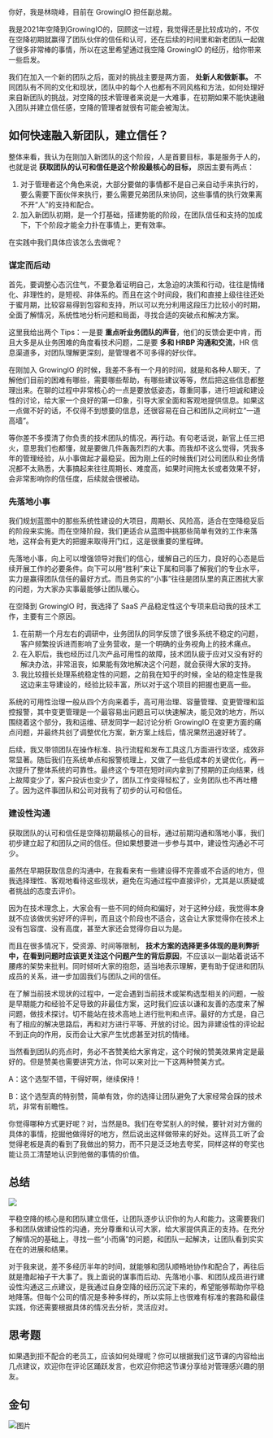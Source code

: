你好，我是林晓峰，目前在 GrowingIO 担任副总裁。

我是2021年空降到GrowingIO的，回顾这一过程，我觉得还是比较成功的，不仅在空降初期就赢得了团队伙伴的信任和认可，还在后续的时间里和新老团队一起做了很多非常棒的事情，所以在这里希望通过我空降 GrowingIO 的经历，给你带来一些启发。

我们在加入一个新的团队之后，面对的挑战主要是两方面， **处新人和做新事。** 不同团队有不同的文化和现状，团队中的每个人也都有不同风格和方法，如何处理好来自新团队的挑战，对空降的技术管理者来说是一大难事，在初期如果不能快速融入团队并建立信任感，空降的管理者就很有可能会被淘汰。

## 如何快速融入新团队，建立信任？

整体来看，我认为在刚加入新团队的这个阶段，人是首要目标，事是服务于人的，也就是说 **获取团队的认可和信任是这个阶段最核心的目标，** 原因主要有两点：

1. 对于管理者这个角色来说，大部分要做的事情都不是自己亲自动手来执行的，要么需要下面伙伴来执行，要么需要兄弟团队来协同，这些事情的执行效果离不开“人”的支持和配合。
2. 加入新团队初期，是一个打基础，搭建势能的阶段，在团队信任和支持的加成下，下个阶段才能全力扑在事情上，更有效率。

在实践中我们具体应该怎么去做呢？

### **谋定而后动**

首先，要调整心态沉住气，不要急着证明自己，太急迫的决策和行动，往往是情绪化、非理性的，是短视、非体系的。而且在这个时间段，我们和直接上级往往还处于蜜月期，比较容易得到包容和支持，所以可以充分利用这段压力比较小的时期，全面了解情况，系统性地分析问题和局面，寻找合适的突破点和解决方案。

这里我给出两个 Tips：一是要 **重点听业务团队的声音**，他们的反馈会更中肯，而且大多是从业务困难的角度看技术问题，二是要 **多和 HRBP 沟通和交流**，HR 信息渠道多，对团队理解更深刻，是管理者不可多得的好伙伴。

在刚加入 GrowingIO 的时候，我差不多有一个月的时间，就是和各种人聊天，了解他们目前的困难有哪些，需要哪些帮助，有哪些建议等等，然后把这些信息都整理出来。在聊的过程中非常核心的一点是要放低姿态，尊重同事，进行坦诚和建设性的讨论，给大家一个良好的第一印象，引导大家全面和客观地提供信息。如果这一点做不好的话，不仅得不到想要的信息，还很容易在自己和团队之间树立“一道高墙”。

等你差不多摸清了你负责的技术团队的情况，再行动。有句老话说，新官上任三把火，意思我们也都懂，就是要做几件轰轰烈烈的大事。而我却不这么觉得，凭我多年的管理经验，从小事做起才最稳妥。因为刚上任的时候我们对公司团队和业务情况都不太熟悉，大事搞起来往往周期长、难度高，如果时间拖太长或者效果不好，会非常影响你的信任度，后续就会很被动。

### **先落地小事**

我们规划蓝图中的那些系统性建设的大项目，周期长、风险高，适合在空降稳妥后的阶段来实施。而在空降阶段，我们更适合从蓝图中挑那些简单有效的工作来落地，这样会有更大的把握来取得开门红，这是很重要的里程碑。

先落地小事，向上可以增强领导对我们的信心，缓解自己的压力，良好的心态是后续开展工作的必要条件。向下可以用“胜利”来让下属和同事了解我们的专业水平，实力是赢得团队信任的最好方式。而且务实的“小事”往往是团队里的真正困扰大家的问题，为大家办实事最能够让团队暖心。

在空降到 GrowingIO 时，我选择了 SaaS 产品稳定性这个专项来启动我的技术工作，主要有三个原因。

1. 在前期一个月左右的调研中，业务团队的同学反馈了很多系统不稳定的问题，客户频繁投诉进而影响了业务营收，是一个明确的业务视角上的技术痛点。
2. 在入职后，我也经历过几次产品可用性的故障，技术团队疲于应对又没有好的解决办法，非常沮丧，如果能有效地解决这个问题，就会获得大家的支持。
3. 我比较擅长处理系统稳定性的问题，之前我在知乎的时候，全站的稳定性是我这边来主导建设的，经验比较丰富，所以对于这个项目的把握也更高一些。

系统的可用性治理一般从四个方向来着手，高可用治理、容量管理、变更管理和监控报警，其中变更管理是一个最容易出问题且可以快速解决，能见效的地方，所以围绕着这个部分，我和运维、研发同学一起讨论分析 GrowingIO 在变更方面的痛点问题，并最终共创了调整优化方案，新方案上线后，情况果然迅速好转了。

后续，我又带领团队在操作标准、执行流程和发布工具这几方面进行攻坚，成效非常显著。随后我们在系统单点和报警梳理上，又做了一些低成本的关键优化，再一次提升了整体系统的可靠性。最终这个专项在短时间内拿到了预期的正向结果，线上故障变少了，客户投诉也变少了，团队工作变得轻松了，业务团队也不再吐槽了。因为这件事团队和公司对我有了初步的认可和信任。

### 建设性沟通

获取团队的认可和信任是空降初期最核心的目标，通过前期沟通和落地小事，我们初步建立起了和团队之间的信任。但如果想要进一步参与其中，建设性沟通必不可少。

虽然在早期获取信息的沟通中，在我看来有一些建设得不完善或不合适的地方，但我选择理性、客观地看待这些现状，避免在沟通过程中直接评价，尤其是以质疑或者挑战的态度去评价。

因为在技术理念上，大家会有一些不同的倾向和偏好，对于这种分歧，我觉得本身就不应该做优劣好坏的评判，而且这个阶段也不适合，这会让大家觉得你在技术上没有包容度、没有高度，甚至大家还会觉得你自以为是。

而且在很多情况下，受资源、时间等限制， **技术方案的选择更多体现的是利弊折中，在看到问题时应该更关注这个问题产生的背后原因**，不应该以一副站着说话不腰疼的架势来批判。同时倾听大家的抱怨，适当地表示理解，更有助于促进和团队成员的关系，进一步加固我们与团队之间的信任。

在了解当前技术现状的过程中，一定会遇到当前技术或架构选型相关的问题，一般是早期能力和经验不足导致的非最佳方案，这时我们应该以谦和友善的态度来了解问题，做技术探讨。切不能站在技术高地上进行批判和点评。最好的方式是，自己有了相应的解决思路后，再和对方进行平等、开放的讨论。因为非建设性的评论起不到正向的作用，反而会让大家产生忧虑甚至对抗的情绪。

当然看到团队的亮点时，务必不吝赞美给大家肯定，这个时候的赞美效果肯定是最好的。但是赞美也需要讲究方法，你可以来对比一下这两种赞美方式。

A：这个选型不错，干得好啊，继续保持！

B：这个选型真的特别赞，简单有效，你的选择让团队避免了大家经常会踩的技术坑，非常有前瞻性。

你觉得哪种方式更好呢？对，当然是B。我们在夸奖别人的时候，要针对对方做的具体的事情，挖掘他做得好的地方，然后说出这样做带来的好处。这样员工听了会觉得老板是真的看到了我做出的努力，而不只是泛泛地去夸奖，同样这样的夸奖也能让员工清楚地认识到他做的事情的价值。

## **总结**

![](https://static001.geekbang.org/resource/image/ac/b9/ace60e9eed88864c77c36fb9b1d6eab9.jpg?wh=2282x1292)

平稳空降的核心是和团队建立信任，让团队逐步认识你的为人和能力。这需要我们多和团队做建设性的沟通，充分尊重和认可大家，给大家提供真正的支持。在充分了解情况的基础上，寻找一些“小而痛”的问题，和团队一起解决，让团队看到实实在在的进展和结果。

对于我来说，差不多经历半年的时间，就能够和团队顺畅地协作和配合了，再往后就是撸起袖子干大事了。我上面说的谋事而后动、先落地小事、和团队成员进行建设性沟通这三点建议，是我通过自身空降的经历沉淀下来的，希望能够帮助你平稳地降落。但每个公司的情况是多种多样的，所以实际上也很难有标准的套路和最佳实践，你还需要根据具体的情况去分析，灵活应对。

## **思考题**

如果遇到拒不配合的老员工，应该如何处理呢？你可以根据我们这节课的内容给出几点建议，欢迎你在评论区踊跃发言，也欢迎你把这节课分享给对管理感兴趣的朋友。

## 金句

![图片](https://static001.geekbang.org/resource/image/99/88/99b5d02375e0831679009412a624c088.png?wh=1199x604)
